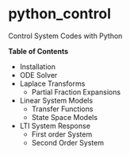 # python_control
Control System Codes with Python

**Table of Contents**
- Installation 
- ODE Solver
- Laplace Transforms
   - Partial Fraction Expansions
- Linear System Models
   - Transfer Functions
   - State Space Models
- LTI System Response
   - First order System
   - Second Order System

